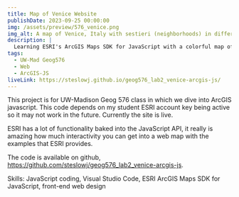 ```yaml
---
title: Map of Venice Website
publishDate: 2023-09-25 00:00:00
img: /assets/preview/576_venice.png
img_alt: A map of Venice, Italy with sestieri (neighborhoods) in different colors and points of interest labeled.
description: |
  Learning ESRI's ArcGIS Maps SDK for JavaScript with a colorful map of Venice.
tags:
  - UW-Mad Geog576
  - Web
  - ArcGIS-JS
liveLink: https://steslowj.github.io/geog576_lab2_venice-arcgis-js/
---
```


This project is for UW-Madison Geog 576 class in which we dive into ArcGIS javascript. This code depends on my student ESRI account key being active so it may not work in the future. Currently the site is live.

ESRI has a lot of functionality baked into the JavaScript API, it really is amazing how much interactivity you can get into a web map with the examples that ESRI provides.

The code is available on github, <a href="https://github.com/steslowj/geog576_lab2_venice-arcgis-js" target="_blank">https://github.com/steslowj/geog576_lab2_venice-arcgis-js</a>.

Skills: JavaScript coding, Visual Studio Code, ESRI ArcGIS Maps SDK for JavaScript, front-end web design